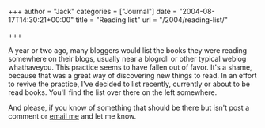 +++
author = "Jack"
categories = ["Journal"]
date = "2004-08-17T14:30:21+00:00"
title = "Reading list"
url = "/2004/reading-list/"

+++

A year or two ago, many bloggers would list the books they were reading somewhere on their blogs, usually near a blogroll or other typical weblog whathaveyou. This practice seems to have fallen out of favor. It's a shame, because that was a great way of discovering new things to read. In an effort to revive the practice, I've decided to list recently, currently or about to be read books. You'll find the list over there on the left somewhere.

And please, if you know of something that should be there but isn't post a comment or [email me][1] and let me know.

 [1]: mailto:jbaty@fusionary.com
